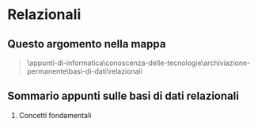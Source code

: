 # Relazionali

## Questo argomento nella mappa

> \appunti-di-informatica\conoscenza-delle-tecnologie\archiviazione-permanente\basi-di-dati\relazionali

## Sommario appunti sulle basi di dati relazionali

1. Concetti fondamentali
